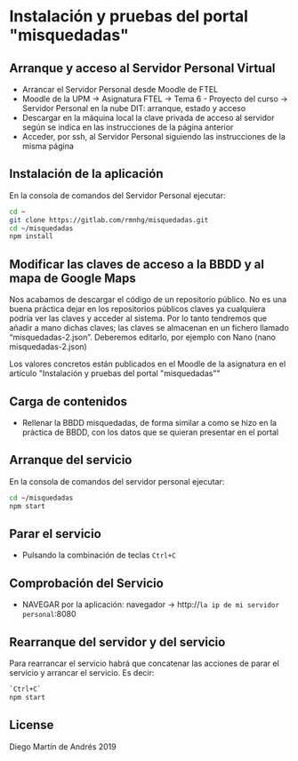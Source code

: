 # Instalación y pruebas del portal "misquedadas"

## Arranque y acceso al Servidor Personal Virtual

* Arrancar el Servidor Personal desde Moodle de FTEL
* Moodle de la UPM -> Asignatura FTEL -> Tema 6 - Proyecto del curso -> Servidor Personal en la nube DIT: arranque, estado y acceso
* Descargar en la máquina local la clave privada de acceso al servidor según se indica en las instrucciones de la página  anterior
* Acceder, por ssh, al Servidor Personal siguiendo las instrucciones de la misma página

## Instalación de la aplicación
En la consola de comandos del Servidor Personal ejecutar:

```sh
cd ~
git clone https://gitlab.com/rmnhg/misquedadas.git
cd ~/misquedadas
npm install
```

## Modificar las claves de acceso a la BBDD y al mapa de Google Maps
Nos acabamos de descargar el código de un repositorio público. No es una buena práctica dejar en los repositorios públicos claves ya cualquiera podría ver las claves y acceder al sistema. Por lo tanto tendremos que añadir a mano dichas claves; las claves se almacenan en un fichero llamado “misquedadas-2.json”. Deberemos editarlo, por ejemplo con Nano (nano misquedadas-2.json)

Los valores concretos están publicados en el Moodle de la asignatura en el artículo "Instalación y pruebas del portal "misquedadas""

## Carga de contenidos
* Rellenar la BBDD misquedadas, de forma similar a como se hizo en la práctica de BBDD, con los datos que se quieran presentar en el portal

## Arranque del servicio
En la consola de comandos del servidor personal ejecutar:

```sh
cd ~/misquedadas
npm start
```

## Parar el servicio
* Pulsando la combinación de teclas `Ctrl+C`

## Comprobación del Servicio
* NAVEGAR por la aplicación: navegador -> http://`la ip de mi servidor personal`:8080

## Rearranque del servidor y del servicio
Para rearrancar el servicio habrá que concatenar las acciones de parar el servicio y arrancar el servicio. Es decir:
```sh
`Ctrl+C`
npm start
```


## License

Diego Martín de Andrés 2019
